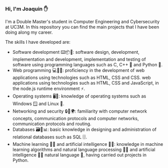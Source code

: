 ### Hi, I'm Joaquin :raised_hand:
I'm a Double Master's student in Computer Engineering and Cybersecurity at UC3M. In this repository you can find the main projects that I have been doing along my career.

The skills I have developed are: 
- Software development ⌨️📦🚀: software design, development, implementation and
development, implementation and testing of software using programming languages
such as C, C++ 📝 and Python 🐍.
- Web programming 💻🎨🌐: proficiency in the development of web applications using technologies such as HTML, CSS and CSS.
web applications using technologies such as HTML, CSS and
JavaScript, in the node.js runtime environment ⚡️.
- Operating systems 🖥️🔧: knowledge of operating systems
such as Windows 🪟 and Linux 🐧.
- Networking and security 🔒🔗🌍: familiarity with computer network concepts, communication protocols and
computer networks, communication protocols and routing.
- Databases 🗃️💾📊: basic knowledge in designing and
administration of relational databases such as SQL 🗄️.
- Machine learning 🤖🧠 and artificial intelligence 🔮💡: knowledge
in machine learning algorithms and natural language processing 🤖🧠 and artificial intelligence 🔮💡
natural language 💬, having carried out projects in Python.


<!--
**joaquingarciapozo/joaquingarciapozo** is a ✨ _special_ ✨ repository because its `README.md` (this file) appears on your GitHub profile.

Here are some ideas to get you started:

- 🔭 I’m currently working on ...
- 🌱 I’m currently learning ...
- 👯 I’m looking to collaborate on ...
- 🤔 I’m looking for help with ...
- 💬 Ask me about ...
- 📫 How to reach me: ...
- 😄 Pronouns: ...
- ⚡ Fun fact: ...
-->
